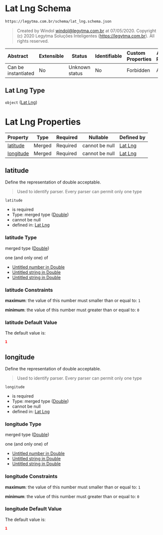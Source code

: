 # Lat Lng Schema

```txt
https://legytma.com.br/schema/lat_lng.schema.json
```




> Created by Windol [windol@legytma.com.br](mailto:windol@legytma.com.br) at 07/05/2020.
> Copyright (c) 2020 Legytma Soluções Inteligentes (<https://legytma.com.br>). All rights reserved.
>

| Abstract            | Extensible | Status         | Identifiable | Custom Properties | Additional Properties | Access Restrictions | Defined In                                                                  |
| :------------------ | ---------- | -------------- | ------------ | :---------------- | --------------------- | ------------------- | --------------------------------------------------------------------------- |
| Can be instantiated | No         | Unknown status | No           | Forbidden         | Allowed               | none                | [lat_lng.schema.json](../schema/lat_lng.schema.json) |

## Lat Lng Type

`object` ([Lat Lng](lat_lng.md))

# Lat Lng Properties

| Property                | Type   | Required | Nullable       | Defined by                                                                                                                  |
| :---------------------- | ------ | -------- | -------------- | :-------------------------------------------------------------------------------------------------------------------------- |
| [latitude](#latitude)   | Merged | Required | cannot be null | [Lat Lng](app_bar_theme-properties-double.md)  |
| [longitude](#longitude) | Merged | Required | cannot be null | [Lat Lng](app_bar_theme-properties-double.md) |

## latitude

Define the representation of double acceptable.


> Used to identify parser. Every parser can permit only one type
>

`latitude`

-   is required
-   Type: merged type ([Double](app_bar_theme-properties-double.md))
-   cannot be null
-   defined in: [Lat Lng](app_bar_theme-properties-double.md)

### latitude Type

merged type ([Double](app_bar_theme-properties-double.md))

one (and only one) of

-   [Untitled number in Double](double-definitions-doublenumber.md)
-   [Untitled string in Double](double-definitions-doublestring.md)
-   [Untitled string in Double](double-definitions-doubleenum.md)

### latitude Constraints

**maximum**: the value of this number must smaller than or equal to: `1`

**minimum**: the value of this number must greater than or equal to: `0`

### latitude Default Value

The default value is:

```json
1
```

## longitude

Define the representation of double acceptable.


> Used to identify parser. Every parser can permit only one type
>

`longitude`

-   is required
-   Type: merged type ([Double](app_bar_theme-properties-double.md))
-   cannot be null
-   defined in: [Lat Lng](app_bar_theme-properties-double.md)

### longitude Type

merged type ([Double](app_bar_theme-properties-double.md))

one (and only one) of

-   [Untitled number in Double](double-definitions-doublenumber.md)
-   [Untitled string in Double](double-definitions-doublestring.md)
-   [Untitled string in Double](double-definitions-doubleenum.md)

### longitude Constraints

**maximum**: the value of this number must smaller than or equal to: `1`

**minimum**: the value of this number must greater than or equal to: `0`

### longitude Default Value

The default value is:

```json
1
```

